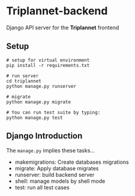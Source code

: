 # Triplannet-backend

Django API server for the **Triplannet** frontend


## Setup
```
# setup for virtual environment
pip install -r requirements.txt

# run server
cd triplannet
python manage.py runserver

# migrate
python manage.py migrate

# You can run test suite by typing:
python manage.py test
```

## Django Introduction

The `manage.py` implies these tasks...
- makemigrations: Create databases migrations
- migrate: Apply database migrates
- runserver: build backend server
- shell: manage models by shell mode
- test: run all test cases


